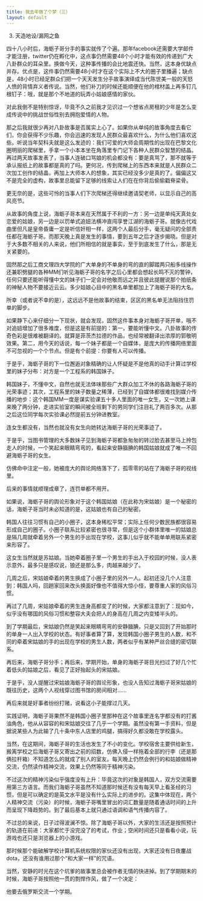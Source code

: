 ```yaml
---
title: 我去年做了个梦（三）
layout: default
---
```


3. 天造地设/漏网之鱼

四十八小时后，海蛎子哥分手的事实就传了个遍。那年facebook还需要大学邮件才能注册，twitter仍在孵化中，这点事仍然需要48个小时才能有效的传递到广大八卦群众的耳朵里。换做今天，这种事传播的会比地震还快。当然，这本身优缺点并存。优点是，这件事仍然需要48小时才在这个实际上不大的圈子里播遍；缺点是，48小时已经足群众们把一个天天发生分手故事演绎成当代陈世美一般的天怒人愤的背情弃义者传说。当然，他们补刀的时候还能顺便在他的棺材盖上再多钉几根钉子：哦，就是那个不地道的玩弄小姑娘感情的家伙。

对此我倒不是特别惊讶，毕竟不久之前我才见识过一个想省点房租的少年是怎么变成传说中的挑战世俗性别去拥抱爱情的人物。

那之后我就很少再对八卦故事是否属实上心了。如果你从单纯的故事角度去看它们，你会获得不少乐趣，你会迅速的发现人民群众最喜欢什么，为什么他们喜欢这些。听说当年契科夫就是这么发迹的：我们可爱的大师会周期性的出现在巴黎文化圈明丽的爬梯里，手拿一个小本本坐在角落里专门记下各种人民群众智慧的结晶。再过两天故事发表了，当事人连破口骂娘的机会都没有：要是真骂了，那不就等于承认报纸上的故事都是真的了吗。更何况，传到爬梯上的东西本来就是人民群众二次加工创作的结晶，再加上大师本人的想象，其实已经没多少是真的了。偏偏这又不是完全的虚构，故事里总能留下足够的线索让人们在在你背后偷偷戳脊梁骨。

更无奈的是，这些可怜的当事人们下次爬梯还得继续邀请契老师，以显示自己的高风亮节。

从故事的角度上说，海蛎子哥本来在天然属于不利的一方：另一边是单纯天真处女恋爱的姑娘，另一边是以罚单式追妞法横冲直闯享誉江湖的海蛎子哥。就像古代戏曲里但凡是皇帝昏庸一定是听信奸相一样，这两个人最后分手，毫无疑问的全部责任都在海蛎子哥。而那天晚上真是发生的事情，要到五年之后才逐步揭晓。但是对于大多数不相关的人来说，他们所相信的就是事实，至于到底发生了什么，那是无关紧要的。

固然那之后工商文理四大学院的广大单身的不单身的弯的直的脚踏两只船多线操作还兼职劈腿的各种MM们听见海蛎子哥的名字之后心里都会想起长鸣不灭的警钟，任何只要还能听得懂中文的妹子们一定会对他敬而远之并且彼此提醒说那个拍纸条的神秘人物不要接近云云。多少姑娘心目中的黑名单里都加上了海蛎子哥的大名。

所幸（或者说不幸的是），这远远不是他故事的结束，区区的黑名单无法阻挡住罚单的脚步。

如果静下心来仔细分一下现状，就会发现，固然这件事本身对海蛎子哥开单，哦不对追妞增加了很多难度，但是这是有前提的：第一，要能听懂中文。八卦故事的传奇色彩是很难被翻译的。就算是菲茨杰拉德的作品，也经常被翻译出浓厚的郭敬明效果。第二，用今天的话说，每一个妹子都是一个自媒体，是庞大的传播网络里面不可忽视的一个个节点。但是有个前提：你要有人可以传播。

于是乎，海蛎子哥的下一位邂逅对象精确的让人怀疑是不是他真的动手计算过学校里的妹子分布：对方是一个工程系的韩国妹子。

韩国妹子，不懂中文，自然也就无法体味那些广大群众加工不休的各路海蛎子哥的光荣事迹；其次，工程系里的妹子数量之稀薄，已经到了自媒体都很难找到媒介传播的地步：这个韩国MM一度是谋实验课五十多人里面的唯一女生，又一次她上课来晚了两分钟，走进实验室的瞬间被全班剩下的男同学们注目礼了两百多次。从那之后这位同学每次实验课必然提前五分钟进教室。

连女生都没有，当然也就没有女生向她转达海蛎子哥的光荣事迹了。

于是乎，当图书管理的大多数妹子见到海蛎子哥都急匆匆的转过脸去甚至马上拎包走人的时候，一个笑起来眼睛弯弯的，看起来安静腼腆的韩国姑娘就成了唯一不回避海蛎子哥的女生。

仿佛命中注定一般，她被庞大的舆论网络落下了，孤零零的站在了海蛎子哥的视线里。

后来的事情就顺理成章了，连罚单都不用开。


如果说，海蛎子哥的舆论形象对于这个韩国姑娘（在此称为宋姑娘）是一个秘密的话，海蛎子哥当时未必知道的是，这姑娘也有自己的秘密。

韩国人往往习惯有自己的小圈子，这本身稀松平常；实际上任何少数民族都很容易形成自己的圈子。小圈子联系比较紧密也很寻常，但是这个小群体里唯一的姑娘总是隔几周就牵着另外一个男生的手出现在学校，这事儿似乎就不能单单用联系紧密来形容了。

这女生当然就是苏姑娘。当她牵着圈子里一个男生的手出入于校园的时候，没人表示意外，最多只是感叹说，狼还是那么多，肉越来越少了。

几周之后，宋姑娘牵着的男生换成了小圈子里的另外一人。起初还没几个人注意到：韩国人吗，回趟家回来改头换面好像也不值得大惊小怪，要尊重人家的风俗习惯。

再过了几周，宋姑娘牵着的男生连身高都变了的时候，大家都注意到了：现如今，似乎没有哪国的风俗习惯和整容大夫会把人的身高在几周之内变矮半头的。

到了学期最后，宋姑娘仍然是笑起来眼睛弯弯的安静腼腆，只是又回到了开始那时的单身一人出入学校的状态。有好事者算了算，发现韩国小圈子男生的人数，和不同的牵着宋姑娘的手的出现在学校的男生人数，两者似乎有某种严丝合缝的密切联系。

再后来，海蛎子哥分手；再后来，学期开始，单身的海蛎子哥目光扫过了好几个忙着低头的姑娘之后，看见了正好抬起头的宋姑娘。

于是乎，没人提醒过宋姑娘海蛎子哥的舆论形象，也没人告知过海蛎子哥宋姑娘的既往历史，这两个人视线穿过图书馆的房间相对……

再后来就是好事者纷纷打赌，说看这小子能撑过几天。

实践证明，海蛎子哥果然不是韩国小圈子里那种在这个故事里连名字都没有的打酱油角色，他从从容容的和宋姑娘交往了几乎一个学期。虽然没有第一手资料，但是据说某些人为此输了几十条中东人店里的鸡腿，搞得好久都没敢在学校露头。

当然，在这期间，海蛎子哥的生活也发生了不小的变化。学校宿舍主要供给新生，搬离学校之后海蛎子哥又寄出之前的招数，仿佛入侵一样拖着全部的行李（还是那俩拉杆箱）不知道怎么的就成了别人的室友。每天晚上仍然会例行的和姑娘做精神交流，仍然读作精神交流，效果上仍然等同于精神污染。

不过这次的精神污染似乎强度没有上升：毕竟这次的对象是韩国人，双方交流需要用第三方语言。而我们海蛎子哥虽然不知道那时候还有没有每天早上看圣经的习惯，但是可以确定的是英文水平是没有什么实际上的进步的。这集中体现在，两个人精神交流（污染）的时候，海蛎子哥嘴里冒出的词汇数量是随着通话时间的上升而呈现下降趋势的。到了最后基本上就只通过语调和语气传播内容了。

不过总的来说，日子过得波澜不惊。除了海蛎子哥以外，大家的生活还是按照预计的轨道在前进：大家都忙于没完没了的考试，作业；空闲时间还只是看看小说，玩游戏也还只是浏览器上的小游戏。

那时候那个能破解学校计算机系统权限的家伙还没有出现，大家还没有日夜鏖战dota，还没有谁用过那个“和大家一样”的咒语。

当然，安静的时光在这个坑爹的故事里总会被作者无情的快进掉。到了学期期末的时候，海蛎子哥按照他一贯的剽悍作风，做了一个决定：

他要去俄罗斯交流一个学期。
